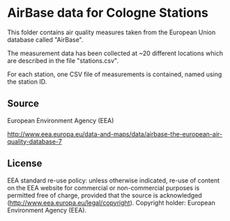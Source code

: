 AirBase data for Cologne Stations
=================================

This folder contains air quality measures taken from the European Union database called "AirBase".

The measurement data has been collected at ~20 different locations which are described in the file "stations.csv".

For each station, one CSV file of measurements is contained, named using the station ID.

## Source

European Environment Agency (EEA)

http://www.eea.europa.eu/data-and-maps/data/airbase-the-european-air-quality-database-7

## License

EEA standard re-use policy: unless otherwise indicated, re-use of content on the EEA website for commercial or non-commercial purposes is permitted free of charge, provided that the source is acknowledged (http://www.eea.europa.eu/legal/copyright). Copyright holder: European Environment Agency (EEA).